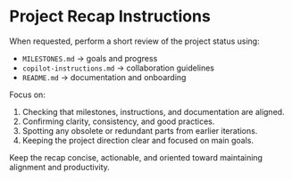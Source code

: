 # Project Recap Instructions

When requested, perform a short review of the project status using:

- `MILESTONES.md` → goals and progress
- `copilot-instructions.md` → collaboration guidelines
- `README.md` → documentation and onboarding

Focus on:

1. Checking that milestones, instructions, and documentation are aligned.  
2. Confirming clarity, consistency, and good practices.  
3. Spotting any obsolete or redundant parts from earlier iterations.  
4. Keeping the project direction clear and focused on main goals.

Keep the recap concise, actionable, and oriented toward maintaining alignment and productivity.
